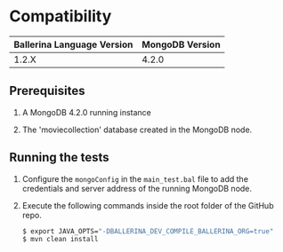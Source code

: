# Compatibility

| Ballerina Language Version  | MongoDB Version |
| ----------------------------| -------------------------------|
|  1.2.X                      |   4.2.0

## Prerequisites

1. A MongoDB 4.2.0 running instance

2. The 'moviecollection' database created in the MongoDB node.

## Running the tests

1. Configure the `mongoConfig` in the `main_test.bal` file to add the credentials and server address of the running MongoDB node.

2. Execute the following commands inside the root folder of the GitHub repo.

    ```cmd
    $ export JAVA_OPTS="-DBALLERINA_DEV_COMPILE_BALLERINA_ORG=true"
    $ mvn clean install  
    ```
